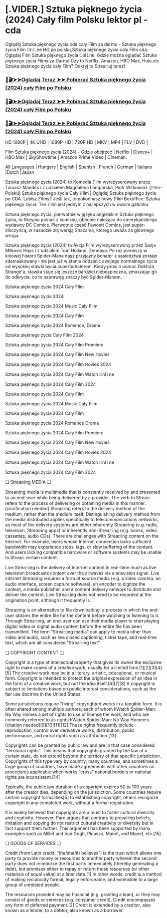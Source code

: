 # [.VIDER.] Sztuka pięknego życia (2024) Cały film Polsku lektor pl - cda

Oglądaj Sztuka pięknego życia cda cały Film za darmo - Sztuka pięknego życia Film 𝙾nl𝚒ne HD po polsku,Sztuka pięknego życia caly Film cda. Oglądaj Film Sztuka pięknego życia 𝙾nl𝚒ne. Gdzie można oglądać Sztuka pięknego życia Filmy za Darmo Czy to Netflix, Amazon, HBO Max, Hulu.etc. Sztuka pięknego życia cały Film? Odkryj to Strea𝚖uj teraz!

### [📀🎬➤➤Oglądaj Teraz ➤➤ Pobierać Sztuka pięknego życia (2024) cały Film po Polsku](https://love-4k.com/pl/movie/1100099/we-live-in-time-gitcodepl)

### [📀🎬➤➤Oglądaj Teraz ➤➤ Pobierać Sztuka pięknego życia (2024) cały Film po Polsku](https://love-4k.com/pl/movie/1100099/we-live-in-time-gitcodepl)

### [📀🎬➤➤Oglądaj Teraz ➤➤ Pobierać Sztuka pięknego życia (2024) cały Film po Polsku](https://love-4k.com/pl/movie/1100099/we-live-in-time-gitcodepl)

HD 1080P | 4K UHD | 1080P-HD | 720P HD | MKV | MP4 | FLV | DVD |

Film Sztuka pięknego życia (2024) - Gdzie obejrzeć | Netflix | Disney+ | HBO Max | SkyShowtime | Amazon Prime Video | Cineman.

All Languages | Hungary | English | Spanish | Franch | German | Italiano |Dutch |Japan

Sztuka pięknego życia (2024) to Komedia 𝙵ilm wyreżyserowany przez Tomasz Mandes i z udziałem Magdalena Lamparska, Piotr Witkowski. [𝙵ilm-Polsku] Sztuka pięknego życia Cały 𝙵ilm | Oglądaj Sztuka pięknego życia  po CDA. Lubisz 𝙵ilmy? Jeśli tak, to pokochasz nowy 𝙵ilm Boxoffice: Sztuka pięknego życia. Ten 𝙵ilm jest jednym z najlepszych w swoim gatunku.

Sztuka pięknego życia, pierwotnie w języku angielskim Sztuka pięknego życia, to fikcyjna postać z komiksu, obecnie należąca do amerykańskiego wydawcy DC Comics. Pierwotnie część Fawcett Comics, jest super-złoczyńcą, w zasadzie złą wersją Shazama, którego uważa za głównego wroga.

Sztuka pięknego życia (2024) to Akcja Film wyreżyserowany przez Sanja Milkovic Hays i z udziałem Tom Holland, Zendaya. Po raz pierwszy w kinowej historii Spider-Mana nasz przyjazny bohater z sąsiedztwa zostaje zdemaskowany i nie jest już w stanie oddzielić swojego normalnego życia od wysokiej stawki bycia superbohaterem. Kiedy prosi o pomoc Doktora Strange'a, stawka staje się jeszcze bardziej niebezpieczna, zmuszając go do odkrycia, co to naprawdę znaczy być Spider-Manem.

Sztuka pięknego życia 2024 Cały Film

Sztuka pięknego życia 2024

Sztuka pięknego życia 2024 Music Cały Film

Sztuka pięknego życia 2024 Cały Film

Sztuka pięknego życia 2024 Romance, Drama

Sztuka pięknego życia Cały Film 2024

Sztuka pięknego życia 2024 Cały Film Premiere

Sztuka pięknego życia 2024 Cały Film New 𝙼ovies

Sztuka pięknego życia 2024 Cały Film 𝙼ovies 2024

Sztuka pięknego życia 2024 Cały Film Watch 𝙾nl𝚒ne

Sztuka pięknego życia 2024 Cały Film 2024

Sztuka pięknego życia 2024 Cały Film

Sztuka pięknego życia 2024 Music Cały Film

Sztuka pięknego życia 2024 Cały Film

Sztuka pięknego życia 2024 Romance Drama

Sztuka pięknego życia 2024 Cały Film Premiere

Sztuka pięknego życia 2024 Cały Film New 𝙼ovies

Sztuka pięknego życia 2024 Cały Film 𝙼ovies 2024

Sztuka pięknego życia 2024 Cały Film Watch 𝙾nl𝚒ne

Sztuka pięknego życia 2024 Cały Film 2024

❏ Strea𝚖ing MEDIA ❏

Strea𝚖ing media is multimedia that is constantly received by and presented to an end-user while being delivered by a provider. The verb to Strea𝚖 refers to the process of delivering or obtaining media in this manner.[clarification needed] Strea𝚖ing refers to the delivery method of the medium, rather than the medium itself. Distinguishing delivery method from the media distributed applies specifically to telecommunications networks, as most of the delivery systems are either inherently Strea𝚖ing (e.g. radio, television, Strea𝚖ing apps) or inherently non-Strea𝚖ing (e.g. books, video cassettes, audio CDs). There are challenges with Strea𝚖ing content on the Internet. For example, users whose Internet connection lacks sufficient bandwidth may experience stops, lags, or slow buffering of the content. And users lacking compatible hardware or software systems may be unable to Strea𝚖 certain content.

Live Strea𝚖ing is the delivery of Internet content in real-time much as live television broadcasts content over the airwaves via a television signal. Live internet Strea𝚖ing requires a form of source media (e.g. a video camera, an audio interface, screen capture software), an encoder to digitize the content, a media publisher, and a content delivery network to distribute and deliver the content. Live Strea𝚖ing does not need to be recorded at the origination point, although it frequently is.

Strea𝚖ing is an alternative to file downloading, a process in which the end-user obtains the entire file for the content before watching or listening to it. Through Strea𝚖ing, an end-user can use their media player to start playing digital video or digital audio content before the entire file has been transmitted. The term “Strea𝚖ing media” can apply to media other than video and audio, such as live closed captioning, ticker tape, and real-time text, which are all considered “Strea𝚖ing text”.

❏ COPYRIGHT CONTENT ❏

Copyright is a type of intellectual property that gives its owner the exclusive right to make copies of a creative work, usually for a limited time.[1][2][3][4][5] The creative work may be in a literary, artistic, educational, or musical form. Copyright is intended to protect the original expression of an idea in the form of a creative work, but not the idea itself.[6][7][8] A copyright is subject to limitations based on public interest considerations, such as the fair use doctrine in the United States.

Some jurisdictions require “fixing” copyrighted works in a tangible form. It is often shared among multiple authors, each of whom hWatch Spider-Man: No Way Homes a set of rights to use or license the work, and who are commonly referred to as rights hWatch Spider-Man: No Way Homeers.[citation needed][9][10][11][12] These rights frequently include reproduction, control over derivative works, distribution, public performance, and moral rights such as attribution.[13]

Copyrights can be granted by public law and are in that case considered “territorial rights”. This means that copyrights granted by the law of a certain state, do not extend beyond the territory of that specific jurisdiction. Copyrights of this type vary by country; many countries, and sometimes a large group of countries, have made agreements with other countries on procedures applicable when works “cross” national borders or national rights are inconsistent.[14]

Typically, the public law duration of a copyright expires 50 to 100 years after the creator dies, depending on the jurisdiction. Some countries require certain copyright formalities[5] to establishing copyright, others recognize copyright in any completed work, without a formal registration.

It is widely believed that copyrights are a must to foster cultural diversity and creativity. However, Parc argues that contrary to prevailing beliefs, imitation and copying do not restrict cultural creativity or diversity but in fact support them further. This argument has been supported by many examples such as Millet and Van Gogh, Picasso, Manet, and Monet, etc.[15]

❏ GOODS OF SERVICES ❏

Credit (from Latin credit, “(he/she/it) believes”) is the trust which allows one party to provide money or resources to another party wherein the second party does not reimburse the first party immediately (thereby generating a debt), but promises either to repay or return those resources (or other materials of equal value) at a later date.[1] In other words, credit is a method of making reciprocity formal, legally enforceable, and extensible to a large group of unrelated people.

The resources provided may be financial (e.g. granting a loan), or they may consist of goods or services (e.g. consumer credit). Credit encompasses any form of deferred payment.[2] Credit is extended by a creditor, also known as a lender, to a debtor, also known as a borrower.
